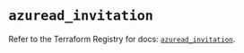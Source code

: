 # `azuread_invitation`

Refer to the Terraform Registry for docs: [`azuread_invitation`](https://registry.terraform.io/providers/hashicorp/azuread/2.48.0/docs/resources/invitation).
